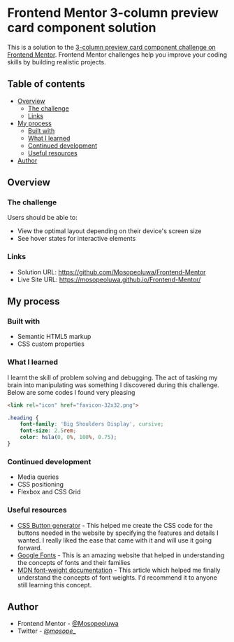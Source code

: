 # Frontend Mentor 3-column preview card component solution

This is a solution to the [3-column preview card component challenge on Frontend Mentor](https://www.frontendmentor.io/challenges/3column-preview-card-component-pH92eAR2-). Frontend Mentor challenges help you improve your coding skills by building realistic projects. 

## Table of contents

- [Overview](#overview)
  - [The challenge](#the-challenge)
  - [Links](#links)
- [My process](#my-process)
  - [Built with](#built-with)
  - [What I learned](#what-i-learned)
  - [Continued development](#continued-development)
  - [Useful resources](#useful-resources)
- [Author](#author)

## Overview

### The challenge

Users should be able to:

- View the optimal layout depending on their device's screen size
- See hover states for interactive elements

### Links

- Solution URL: https://github.com/Mosopeoluwa/Frontend-Mentor
- Live Site URL: https://mosopeoluwa.github.io/Frontend-Mentor/

## My process

### Built with

- Semantic HTML5 markup
- CSS custom properties

### What I learned
I learnt the skill of problem solving and debugging. The act of tasking my brain into manipulating was something I discovered during this challenge. Below are some codes I found very pleasing

```html
<link rel="icon" href="favicon-32x32.png">
```
```css
.heading {
    font-family: 'Big Shoulders Display', cursive;
    font-size: 2.5rem;
    color: hsla(0, 0%, 100%, 0.75);
}
```

### Continued development
 - Media queries
 - CSS positioning
 - Flexbox and CSS Grid

### Useful resources

- [CSS Button generator](https://css3buttongenerator.com) - This helped me create the CSS code for the buttons needed in the website by specifying the features and details I wanted. I really liked the ease that came with it and will use it going forward.
- [Google Fonts](https://fonts.google.com/) - This is an amazing website that helped in understanding the concepts of fonts and their families
- [MDN font-weight documentation](https://developer.mozilla.org/en-US/docs/Web/CSS/font-weight) - This article which helped me finally understand the concepts of font weights. I'd recommend it to anyone still learning this concept.


## Author
- Frontend Mentor - [@Mosopeoluwa](https://www.frontendmentor.io/profile/Mosopeoluwa)
- Twitter - [@_mosope__](https://www.twitter.com/_mosope__)

